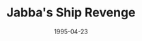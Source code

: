 ---
mission_id: revenge
slug: "jabbas-ship-revenge"
editorsChoice:
title: "Jabba's Ship Revenge"
authors: 
    - "Richard Gold"
date: 1995-04-23
filename: "revenge.zip"
description: "During an attempt to bring Jabba the Hutt to justice, Jan, all your gear, and the Nava Card from your ship were captured. Now it's up to you to get your gear back, find the Nava Card and Rescue Jan. Be prepared for anything. Jabba is aware of your abilities and will be expecting a rescue attempt. Our intelligence sources report that Jabba may have acquired advanced Imperial weapons technology, in return for smuggling supplies to the Empire's secret research and development facilities, under the direct command of General Mohc. Extreme caution is advised."
cover:
levelReplaced:	JABSHIP
difficulty: no
bm:	no
fme: no
wax: no
three_do: no
voc: no
gmd: no
vue: no
lfd: no
base: "Modified Level" 
editors: "DFUSE"

---